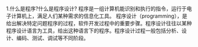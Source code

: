 1.什么是程序?什么是程序设计?
程序是一组计算机能识别和执行的指令，运行于电子计算机上，满足人们某种需求的信息化工具。
程序设计（programming），是给出解决特定问题程序的过程，软件开发过程中的重要步骤。程序设计往往以某种程序设计语言为工具，给出这种语言下的程序。程序设计过程一般包括分析、设计、编码、测试、调试等不同阶段。
